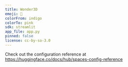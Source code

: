 ```yaml
---
title: Wonder3D
emoji: 🚀
colorFrom: indigo
colorTo: pink
sdk: streamlit
app_file: app.py
pinned: false
license: cc-by-sa-3.0
---
```


Check out the configuration reference at https://huggingface.co/docs/hub/spaces-config-reference